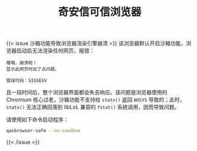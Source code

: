 ﻿---
id: 100
title: "奇安信可信浏览器"
weight: 100
version: "1.0.32555.5-1"
updateTime: "2022-01-18T11:37:18"
debName: "http://113.24.212.22:8090/upload/file/qaxbrowser-safe-stable_1.0.32555.5-1_loongarch64.deb"
debSize: "64MB"
command: "/usr/bin/qaxbrowser-safe-stable --incognito"
compatibility: 2
---

{{< issue 沙箱功能导致浏览器渲染引擎崩溃 >}}
该浏览器默认开启沙箱功能，浏览器启动后无法渲染任何网页，报错：

```
喔唷，崩溃啦！
显示此网页时出了点问题。

错误代码：SIGSEGV
```

且一段时间后，整个浏览器界面都会失去响应。该问题是浏览器使用的 Chromium 核心过老，沙箱功能不支持给 `statx()` 返回 `NOSYS` 导致的；此时，`statx()` 无法正确回落到 libLoL 兼容的 `fstat()` 系统调用，因而导致问题。

请使用如下命令启动程序：

```bash
qaxbrowser-safe --no-sandbox
```
{{< /issue >}}
